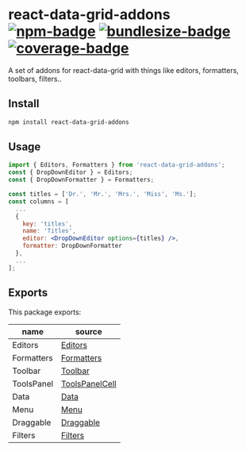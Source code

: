 # react-data-grid-addons [![npm-badge]][npm-url] [![bundlesize-badge]][bundlesize-url] [![coverage-badge]][azure-url]

[npm-badge]: https://img.shields.io/npm/v/react-data-grid-addons/next.svg
[npm-url]: https://www.npmjs.com/package/react-data-grid-addons
[bundlesize-badge]: https://img.shields.io/bundlephobia/minzip/react-data-grid-addons/next.svg
[bundlesize-url]: https://bundlephobia.com/result?p=react-data-grid-addons@next
[coverage-badge]: https://img.shields.io/azure-devops/coverage/nstepi181/react-data-grid/1/next.svg?style=flat-square
[azure-url]: https://dev.azure.com/nstepi181/react-data-grid/_build/latest?definitionId=1&branchName=next

A set of addons for react-data-grid with things like editors, formatters, toolbars, filters..

## Install

```sh
npm install react-data-grid-addons
```

## Usage

```jsx
import { Editors, Formatters } from 'react-data-grid-addons';
const { DropDownEditor } = Editors;
const { DropDownFormatter } = Formatters;

const titles = ['Dr.', 'Mr.', 'Mrs.', 'Miss', 'Ms.'];
const columns = [
  ...
  {
    key: 'titles',
    name: 'Titles',
    editor: <DropDownEditor options={titles} />,
    formatter: DropDownFormatter
  },
  ...
];

```

## Exports
This package exports:

name                   | source                                     |
-----------------------|--------------------------------------------|
Editors                | [Editors](./src/editors)                   |
Formatters             | [Formatters](./src/formatters)             |
Toolbar                | [Toolbar](./src/toolbars/Toolbar.js)       |
ToolsPanel             | [ToolsPanelCell](./src/toolbars)           |
Data                   | [Data](./src/data)                         |
Menu                   | [Menu](./src/menu)                         |
Draggable              | [Draggable](./src/draggable)               |
Filters                | [Filters](./src/cells/headerCells/filters) |
